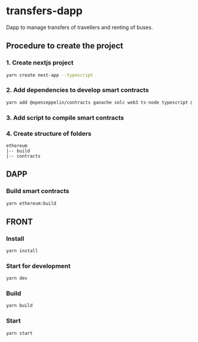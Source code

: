 # transfers-dapp
Dapp to manage transfers of travellers and renting of buses.

## Procedure to create the project

### 1. Create nextjs project
```bash
yarn create next-app --typescript
```
### 2. Add dependencies to develop smart contracts
```bash
yarn add @openzeppelin/contracts ganache solc web3 ts-node typescript @cucumber/cucumber --dev
```

### 3. Add script to compile smart contracts

### 4. Create structure of folders
```
ethereum
|-- build
|-- contracts
```
## DAPP

### Build smart contracts
```bash
yarn ethereum:build
```

## FRONT
### Install
```bash
yarn install
```
### Start for development
```bash
yarn dev
```
### Build
```bash
yarn build
```
### Start
```bash
yarn start
```